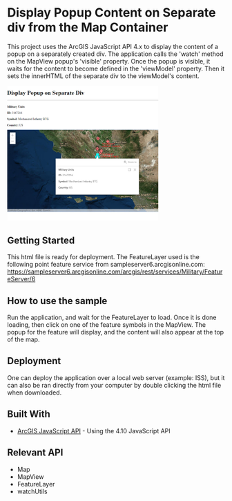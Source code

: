 # Display Popup Content on Separate div from the Map Container

This project uses the ArcGIS JavaScript API 4.x to display the content of a popup on a separately created div. The application calls the 'watch' method on the MapView popup's 'visible' property. Once the popup is visible, it waits for the content to become defined in the 'viewModel' property. Then it sets the innerHTML of the separate div to the viewModel's content.

<img src="displayPopup.jpg" width="350"/>

## Getting Started

This html file is ready for deployment. The FeatureLayer used is the following point feature service from sampleserver6.arcgisonline.com:
https://sampleserver6.arcgisonline.com/arcgis/rest/services/Military/FeatureServer/6


## How to use the sample

Run the application, and wait for the FeatureLayer to load.
Once it is done loading, then click on one of the feature symbols in the MapView. The popup for the feature will display, and the content will also appear at the top of the map.

## Deployment
One can deploy the application over a local web server (example: ISS), but it can also be ran directly from your computer by double clicking the html file when downloaded.

## Built With

* [ArcGIS JavaScript API](https://developers.arcgis.com/javascript/) - Using the 4.10 JavaScript API

## Relevant API
* Map
* MapView
* FeatureLayer
* watchUtils
